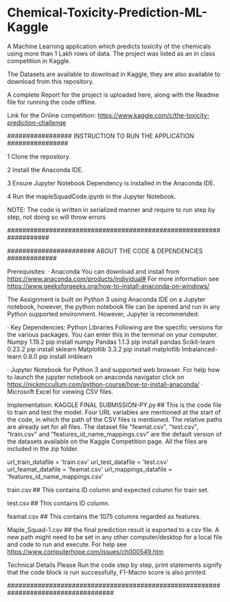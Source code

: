 # Chemical-Toxicity-Prediction-ML-Kaggle
A Machine Learning application which predicts toxicity of the chemicals using more than 1 Lakh rows of data. The project was listed as an in class competition in Kaggle.


The Datasets are available to download in Kaggle, they are also available to download from this repository.

A complete Report for the project is uploaded here, along with the Readme file for running the code offline.

Link for the Online competition:
https://www.kaggle.com/c/the-toxicity-prediction-challenge


################# INSTRUCTION TO RUN THE APPLICATION ################


1 Clone the repository.

2 Install the Anaconda IDE.

3 Ensure Jupyter Notebook Dependency is installed in the Anaconda IDE.

4 Run the mapleSquadCode.ipynb in the Jupyter Notebook.

NOTE:  The code is written in serialized manner and require to run step by step, not doing so will throw errors 


###################################################################



####################### ABOUT THE CODE & DEPENDENCIES #############


Prerequisites:
·	Anaconda 
You can download and install from 
https://www.anaconda.com/products/individual# 
For more information see 
https://www.geeksforgeeks.org/how-to-install-anaconda-on-windows/

The Assignment is built on Python 3 using Anaconda IDE on a Jupyter notebook, however, the python notebook file can be opened and run in any Python supported environment. However, Jupyter is recommended.

·	Key Dependencies: Python Libraries 
Following are the specific versions for the various packages. You can enter this in the terminal on your computer.
Numpy 1.19.2 
pip install numpy
Pandas 1.1.3 
 pip install pandas
Scikit-learn 0.23.2 
pip install sklearn
Matplotlib 3.3.2 
pip install matplotlib
Imbalanced-learn 0.8.0 
pip install imblearn

·	Jupyter Notebook for Python 3 and supported web browser. 
For help how to launch the jupyter notebook on anaconda navigator click on https://nickmccullum.com/python-course/how-to-install-anaconda/
·	Microsoft Excel for viewing CSV files.

Implementation: 
KAGGLE FINAL SUBMISSION-PY.py ## This is the code file to train and test the model. 
Four URL variables are mentioned at the start of the code, in which the path of the CSV files is mentioned. The relative paths are already set for all files. The dataset file "feamat.csv", "test.csv", "train.csv" and “features_id_name_mappings.csv” are the default version of the datasets available on the Kaggle Competition page. All the files are included in the zip folder.

url_train_datafile = 'train.csv'
url_test_datafile = 'test.csv'
url_feamat_datafile = 'feamat.csv'
url_mappings_datafile = 'features_id_name_mappings.csv'

train.csv ## This contains ID column and expected column for train set. 

test.csv ## This contains ID column.  

feamat.csv ## This contains the 1075 columns regarded as features. 


Maple_Squad-1.csv ## the final prediction result is exported to a csv file.
A new path might need to be set in any other computer/desktop for a local file and code to run and execute. For help see https://www.computerhope.com/issues/ch000549.htm

Technical Details 
Please Run the code step by step, print statements signify that the code block is run successfully, F1-Macro score is also printed.

####################################################################################
